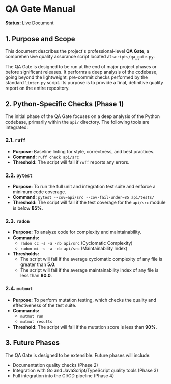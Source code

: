 # QA Gate Manual

**Status:** Live Document

## 1. Purpose and Scope
This document describes the project's professional-level **QA Gate**, a comprehensive quality assurance script located at `scripts/qa_gate.py`.

The QA Gate is designed to be run at the end of major project phases or before significant releases. It performs a deep analysis of the codebase, going beyond the lightweight, pre-commit checks performed by the standard `linter.py` script. Its purpose is to provide a final, definitive quality report on the entire repository.

## 2. Python-Specific Checks (Phase 1)
The initial phase of the QA Gate focuses on a deep analysis of the Python codebase, primarily within the `api/` directory. The following tools are integrated:

### 2.1. `ruff`
- **Purpose:** Baseline linting for style, correctness, and best practices.
- **Command:** `ruff check api/src`
- **Threshold:** The script will fail if `ruff` reports any errors.

### 2.2. `pytest`
- **Purpose:** To run the full unit and integration test suite and enforce a minimum code coverage.
- **Command:** `pytest --cov=api/src --cov-fail-under=85 api/tests/`
- **Threshold:** The script will fail if the test coverage for the `api/src` module is below **85%**.

### 2.3. `radon`
- **Purpose:** To analyze code for complexity and maintainability.
- **Commands:**
    - `radon cc -s -a -nb api/src` (Cyclomatic Complexity)
    - `radon mi -s -a -nb api/src` (Maintainability Index)
- **Thresholds:**
    - The script will fail if the average cyclomatic complexity of any file is greater than **5.0**.
    - The script will fail if the average maintainability index of any file is less than **80.0**.

### 2.4. `mutmut`
- **Purpose:** To perform mutation testing, which checks the quality and effectiveness of the test suite.
- **Commands:**
    - `mutmut run`
    - `mutmut results`
- **Threshold:** The script will fail if the mutation score is less than **90%**.

## 3. Future Phases
The QA Gate is designed to be extensible. Future phases will include:
- Documentation quality checks (Phase 2)
- Integration with Go and JavaScript/TypeScript quality tools (Phase 3)
- Full integration into the CI/CD pipeline (Phase 4)
